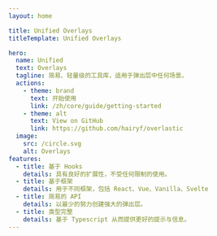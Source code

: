 ```yaml
---
layout: home

title: Unified Overlays
titleTemplate: Unified Overlays

hero:
  name: Unified
  text: Overlays
  tagline: 简易、轻量级的工具库，适用于弹出层中任何场景。
  actions:
    - theme: brand
      text: 开始使用
      link: /zh/core/guide/getting-started
    - theme: alt
      text: View on GitHub
      link: https://github.com/hairyf/overlastic
  image:
    src: /circle.svg
    alt: Overlays
features:
  - title: 基于 Hooks
    details: 具有良好的扩展性，不受任何限制的使用。
  - title: 基于框架
    details: 用于不同框架，包括 React、Vue、Vanilla、Svelte
  - title: 简易的 API
    details: 以最少的努力创建强大的弹出层。
  - title: 类型完整
    details: 基于 Typescript 从而提供更好的提示与信息。
---
```

